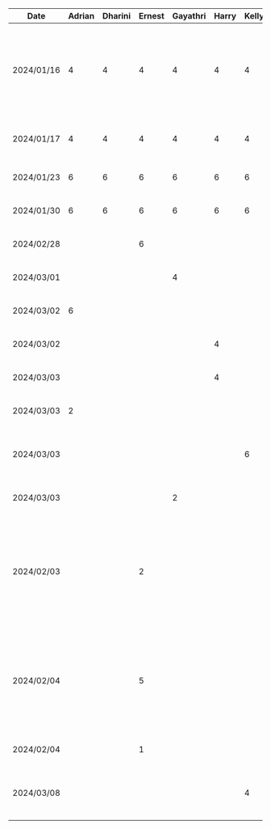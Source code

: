 | Date       | Adrian | Dharini | Ernest | Gayathri | Harry | Kelly | Task                                                                                                      |
| ---------- | ------ | ------- | ------ | -------- | ----- | ----- | --------------------------------------------------------------------------------------------------------- |
| 2024/01/16 | 4      | 4       | 4      | 4        | 4     | 4     | brainstorm project topics, initial research to see if it is feasible, narrow down to 3 ideas              |
| 2024/01/17 | 4      | 4       | 4      | 4        | 4     | 4     | decided on project topic and project discussion                                                           |
| 2024/01/23 | 6      | 6       | 6      | 6        | 6     | 6     | work on proposal presentation                                                                             |
| 2024/01/30 | 6      | 6       | 6      | 6        | 6     | 6     | work on project proposal                                                                                  |
| 2024/02/28 |        |         | 6      |          |       |       | setup MVVM file structure                                                                                 |
| 2024/03/01 |        |         |        | 4        |       |       | worked on ranking page                                                                                    |
| 2024/03/02 | 6      |         |        |          |       |       | worked on view entry page                                                                                 |
| 2024/03/02 |        |         |        |          | 4     |       | worked on the add entry page                                                                              |
| 2024/03/03 |        |         |        |          | 4     |       | worked on the add entry page                                                                              |
| 2024/03/03 | 2      |         |        |          |       |       | updated view entry page UI                                                                                |
| 2024/03/03 |        |         |        |          |       | 6     | worked on the login page and friends page                                                                 |
| 2024/03/03 |        |         |        | 2        |       |       | worked on ranking page                                                                                    |
| 2024/02/03 |        |         | 2      |          |       |       | rework models to include rankings list data structure and refactor views and view models to be compatible |
| 2024/02/04 |        |         | 5      |          |       |       | change add entry view to use live data in rankings dropdown and to insert entry in ranking data structure |
| 2024/02/04 |        |         | 1      |          |       |       | create first prototype demo slides                                                                        |
| 2024/03/08 |        |         |        |          |       | 4     | worked on the prototype demo document                                                                 |
